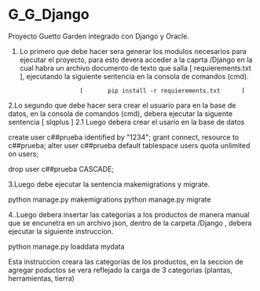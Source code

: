 # G_G_Django
Proyecto Guetto Garden integrado con Django y Oracle.
 
 1. Lo primero que debe hacer sera generar los modulos necesarios para ejecutar el proyecto, para esto devera acceder a la caprta /Django en la cual habra un archivo documento de texto que salla [    requierements.txt   ], ejecutando la siguiente sentencia en la consola de comandos (cmd).

                         [       pip install -r requierements.txt      ]



2.Lo segundo que debe hacer sera crear el usuario para en la base de datos, en la consola de comandos (cmd), debera ejecutar la siguente sentencia 
                         [   slqplus ]
2.1 Luego debera crear el usario en la base de datos

create user c##prueba identified by "1234";
grant connect, resource to c##prueba;
alter user c##prueba default tablespace users quota unlimited on users;

drop user c##prueba CASCADE;

3.Luego debe ejecutar la sentencia makemigrations y migrate.

python manage.py makemigrations
python manage.py migrate

4..Luego debera insertar las categorias a los productos de manera manual que se encunetra en un archivo json, dentro de la carpeta /Django , debera ejecutar la siguiente instruccion.

python manage.py loaddata mydata

Esta instruccion creara las categorias de los productos, en la seccion de agregar poductos se vera reflejado la carga de 3 categorias (plantas, herramientas, tierra)


 
 